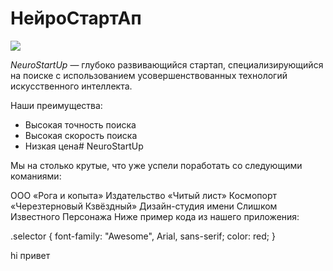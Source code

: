 #  НейроСтартАп

![](https://netology-code.github.io/git-homeworks/introduction/assets/logo.png)

*NeuroStartUp* — глубоко развивающийся стартап, специализирующийся на поиске с использованием
 усовершенствованных технологий искусственного интеллекта.

Наши преимущества:
* Высокая точность поиска
 * Высокая скорость поиска
 * Низкая цена# NeuroStartUp

Мы на столько крутые, что уже успели поработать со следующими команиями:

ООО «Рога и копыта»
Издательство «Читый лист»
Космопорт «Черезтерновый Кзвёздный»
Дизайн-студия имени Слишком Известного Персонажа
Ниже пример кода из нашего приложения:

.selector {
  font-family: "Awesome", Arial, sans-serif;
  color: red;
}

 hi
 привет
 